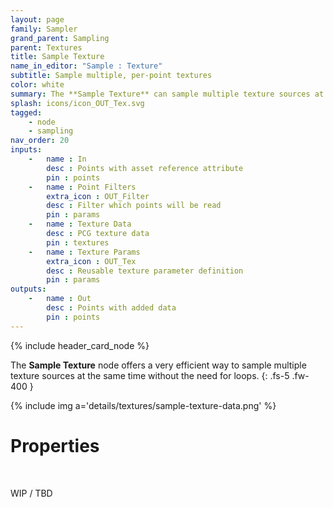 ```yaml
---
layout: page
family: Sampler
grand_parent: Sampling
parent: Textures
title: Sample Texture
name_in_editor: "Sample : Texture"
subtitle: Sample multiple, per-point textures
color: white
summary: The **Sample Texture** can sample multiple texture sources at the same time, using per-point selection
splash: icons/icon_OUT_Tex.svg
tagged: 
    - node
    - sampling
nav_order: 20
inputs:
    -   name : In
        desc : Points with asset reference attribute
        pin : points
    -   name : Point Filters
        extra_icon : OUT_Filter 
        desc : Filter which points will be read
        pin : params
    -   name : Texture Data
        desc : PCG texture data
        pin : textures
    -   name : Texture Params
        extra_icon : OUT_Tex 
        desc : Reusable texture parameter definition
        pin : params
outputs:
    -   name : Out
        desc : Points with added data
        pin : points
---
```


{% include header_card_node %}

The **Sample Texture** node offers a very efficient way to sample multiple texture sources at the same time without the need for loops.
{: .fs-5 .fw-400 }

{% include img a='details/textures/sample-texture-data.png' %}

# Properties
<br>

WIP / TBD